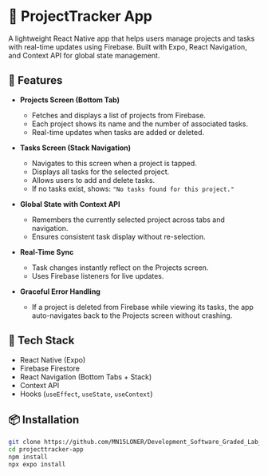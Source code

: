 # 📱 ProjectTracker App

A lightweight React Native app that helps users manage projects and tasks with real-time updates using Firebase. Built with Expo, React Navigation, and Context API for global state management.

## 🚀 Features

- **Projects Screen (Bottom Tab)**
  - Fetches and displays a list of projects from Firebase.
  - Each project shows its name and the number of associated tasks.
  - Real-time updates when tasks are added or deleted.

- **Tasks Screen (Stack Navigation)**
  - Navigates to this screen when a project is tapped.
  - Displays all tasks for the selected project.
  - Allows users to add and delete tasks.
  - If no tasks exist, shows: `"No tasks found for this project."`

- **Global State with Context API**
  - Remembers the currently selected project across tabs and navigation.
  - Ensures consistent task display without re-selection.

- **Real-Time Sync**
  - Task changes instantly reflect on the Projects screen.
  - Uses Firebase listeners for live updates.

- **Graceful Error Handling**
  - If a project is deleted from Firebase while viewing its tasks, the app auto-navigates back to the Projects screen without crashing.

## 🧱 Tech Stack

- React Native (Expo)
- Firebase Firestore
- React Navigation (Bottom Tabs + Stack)
- Context API
- Hooks (`useEffect`, `useState`, `useContext`)

## 📦 Installation

```bash
git clone https://github.com/MN15LONER/Development_Software_Graded_Lab_8
cd projecttracker-app
npm install
npx expo install
